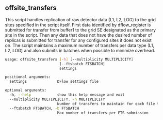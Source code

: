 ## offsite_transfers

This script handles replication of raw detector data (L1, L2, LOG) to the grid sites specified in the script itself. First data identified by dflow_register is submitted for transfer from buffer1 to the grid SE designated as the primary site in the script. Then any data that does not have the desired number of replicas is submitted for transfer for any configured sites it does not exist on. The script maintains a maximum number of transfers per data type (L1, L2, LOG) and also submits in batches when possible to minimize overhead.

```bash
usage: offsite_transfers [-h] [--multiplicity MULTIPLICITY]
                         [--ftsbatch FTSBATCH]
                         settings

positional arguments:
  settings              DFlow settings file

optional arguments:
  -h, --help            show this help message and exit
  --multiplicity MULTIPLICITY, -n MULTIPLICITY
                        Number of transfers to maintain for each file type
  --ftsbatch FTSBATCH, -b FTSBATCH
                        Max number of transfers per FTS submission
```

